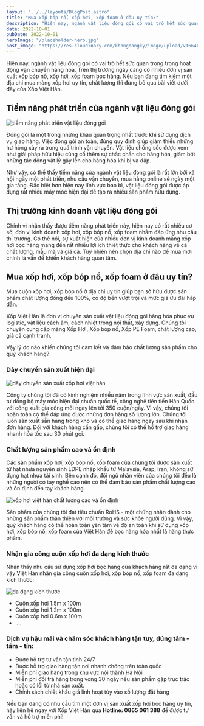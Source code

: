 ```yaml
---
layout: "../../layouts/BlogPost.astro"
title: "Mua xốp bóp nổ, xốp hơi, xốp foam ở đâu uy tín?"
description: "Hiện nay, ngành vật liệu đóng gói có vai trò hết sức quan trọng trong hoạt động vận chuyển hàng hóa. Trên thị trường ngày càng có nhiều đơn vị sản xuất xốp bóp nổ, xốp hơi, xốp foam bọc hàng. Nếu bạn đang tìm kiếm một địa chỉ mua màng xốp hơi uy tín, chất lượng thì đừng bỏ qua bài viết dưới đây của Xốp Việt Hàn."
date: 2022-10-01
pubDate: 2022-10-01
heroImage: "/placeholder-hero.jpg"
post_image: "https://res.cloudinary.com/khongdangky/image/upload/v1664602053/viethan/t10/mua_xop_hoi_o_dau_uy_tin_vhvkwr.jpg"
---
```


Hiện nay, ngành vật liệu đóng gói có vai trò hết sức quan trọng trong hoạt động vận chuyển hàng hóa. Trên thị trường ngày càng có nhiều đơn vị sản xuất xốp bóp nổ, xốp hơi, xốp foam bọc hàng. Nếu bạn đang tìm kiếm một địa chỉ mua màng xốp hơi uy tín, chất lượng thì đừng bỏ qua bài viết dưới đây của Xốp Việt Hàn.

## Tiềm năng phát triển của ngành vật liệu đóng gói

![tiềm năng phát triển vật liệu đóng gói](https://res.cloudinary.com/khongdangky/image/upload/v1664602126/viethan/t10/xvh08_9_hpot0i.jpg)

Đóng gói là một trong những khâu quan trọng nhất trước khi sử dụng dịch vụ giao hàng. Việc đóng gói an toàn, đúng quy định giúp giảm thiểu những hư hỏng xảy ra trong quá trình vận chuyển. Vật liệu chống sốc được xem như giải pháp hữu hiệu củng cố thêm sự chắc chắn cho hàng hóa, giảm bớt những tác động vật lý gây lên cho hàng hóa khi bị va đập.

Như vậy, có thể thấy tiềm năng của ngành vật liệu đóng gói là rất lớn bởi xã hội ngày một phát triển, nhu cầu vận chuyển, mua hàng online sẽ ngày một gia tăng. Đặc biệt hơn hiện nay lĩnh vực bao bì, vật liệu đóng gói được áp dụng rất nhiều máy móc hiện đại để tạo ra nhiều sản phẩm hữu dụng.

## Thị trường kinh doanh vật liệu đóng gói

Chính vì nhận thấy được tiềm năng phát triển này, hiện nay có rất nhiều cơ sở, đơn vị kinh doanh xốp hơi, xốp bóp nổ, xốp foam nhằm đáp ứng nhu cầu thị trường. Có thể nói, sự xuất hiện của nhiều đơn vị kinh doanh màng xốp hơi bọc hàng mang đến rất nhiều lợi ích thiết thực cho khách hàng về cả chất lượng, mẫu mã và giá cả. Tuy nhiên nên chọn địa chỉ nào để mua mới chính là vấn đề khiến khách hàng quan tâm.

## Mua xốp hơi, xốp bóp nổ, xốp foam ở đâu uy tín?

Mua cuộn xốp hơi, xốp bóp nổ ở địa chỉ uy tín giúp bạn sở hữu được sản phẩm chất lượng đồng đều 100%, có độ bền vượt trội và mức giá ưu đãi hấp dẫn. 

Xốp Việt Hàn là đơn vị chuyên sản xuất vật liệu đóng gói hàng hóa phục vụ logistic, vật liệu cách âm, cách nhiệt trong nội thất, xây dựng. Chúng tôi chuyên cung cấp màng Xốp Hơi, Xốp bóp nổ, Xốp PE Foam, chất lượng cao, giá cả cạnh tranh.

Vậy lý do nào khiến chúng tôi cam kết và đảm bảo chất lượng sản phẩm cho quý khách hàng?

### Dây chuyền sản xuất hiện đại

![dây chuyền sản xuất xốp hơi việt hàn](https://res.cloudinary.com/khongdangky/image/upload/v1664419682/viethan/sanxuat_bwc0we.jpg)

Công ty chúng tôi đã có kinh nghiệm nhiều năm trong lĩnh vực sản xuất, đầu tư đồng bộ máy móc hiện đại chuẩn quốc tế, công nghệ tiên tiến Hàn Quốc với công xuất gia công mỗi ngày lên tới 350 cuộn/ngày. Vì vậy, chúng tôi hoàn toàn có thể đáp ứng được những đơn hàng số lượng lớn. Chúng tôi luôn sản xuất sẵn hàng trong kho và có thể giao hàng ngay sau khi nhận đơn hàng. Đối với khách hàng cần gấp, chúng tôi có thể hỗ trợ giao hàng nhanh hỏa tốc sau 30 phút gọi.

### Chất lượng sản phẩm cao và ổn định

Các sản phẩm xốp hơi, xốp bóp nổ, xốp foam của chúng tôi được sản xuất từ hạt nhựa nguyên sinh LDPE nhập khẩu từ Malaysia, Arap, Iran, không sử dụng hạt nhựa tái sinh. Bên cạnh đó, đội ngũ nhân viên của chúng tôi đều là những người có tay nghề cao nên có thể đảm bảo sản phẩm chất lượng cao và ổn định đến tay khách hàng. 

![xốp hơi việt hàn chất lượng cao và ổn định](https://res.cloudinary.com/khongdangky/image/upload/v1664600731/viethan/t10/xvh08_2_a64pmx.jpg)

Sản phẩm của chúng tôi đạt tiêu chuẩn RoHS - một chứng nhận dành cho những sản phẩm thân thiện với môi trường và sức khỏe người dùng. Vì vậy, quý khách hàng có thể hoàn toàn yên tâm về độ an toàn khi sử dụng xốp hơi, xốp bóp nổ, xốp foam của Việt Hàn để bọc hàng hóa nhất là hàng thực phẩm.

### Nhận gia công cuộn xốp hơi đa dạng kích thước 

Nhận thấy nhu cầu sử dụng xốp hơi bọc hàng của khách hàng rất đa dạng vì vậy Việt Hàn nhận gia công cuộn xốp hơi, xốp bóp nổ, xốp foam đa dạng kích thước:

![đa dạng kích thước](https://res.cloudinary.com/khongdangky/image/upload/v1664602340/viethan/t10/xvh08_10_ssnb2y.jpg)

- Cuộn xốp hơi 1.5m x 100m
- Cuộn xốp hơi 1.2m x 100m
- Cuộn xốp hơi 0.6m x 100m
- ….

### Dịch vụ hậu mãi và chăm sóc khách hàng tận tuỵ, đúng tâm - tầm - tín:
- Được hỗ trợ tư vấn tận tình 24/7
- Được hỗ trợ giao hàng tận nơi nhanh chóng trên toàn quốc
- Miễn phí giao hàng trong khu vực nội thành Hà Nội
- Miễn phí đổi trả hàng trong vòng 30 ngày nếu sản phẩm gặp trục trặc hoặc có lỗi từ nhà sản xuất.
- Chính sách chiết khấu giá linh hoạt tùy vào số lượng đặt hàng 

Nếu bạn đang có nhu cầu tìm một đơn vị sản xuất xốp hơi bọc hàng uy tín, hãy liên hệ ngay với Xốp Việt Hàn qua **Hotline: 0865 061 388** để được tư vấn và hỗ trợ miễn phí!

